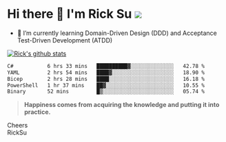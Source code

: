 # Hi there 👋 I'm Rick Su ![](https://komarev.com/ghpvc/?username=ricksu978)
<!--
**ricksu978/ricksu978** is a ✨ _special_ ✨ repository because its `README.md` (this file) appears on your GitHub profile.

Here are some ideas to get you started:

- 🔭 I’m currently working on ...
-->
- 🌱 I’m currently learning Domain-Driven Design (DDD) and Acceptance Test-Driven Development (ATDD)
<!--
- 👯 I’m looking to collaborate on ...
- 🤔 I’m looking for help with ...
- 💬 Ask me about ...
- 📫 How to reach me: ...
- 😄 Pronouns: ...
- ⚡ Fun fact: ...
-->
[![Rick's github stats](https://github-readme-stats.vercel.app/api?username=ricksu978&theme=dark)](https://github.com/ricksu978/ricksu978)

<!--START_SECTION:waka-->

```txt
C#           6 hrs 33 mins   ██████████▓░░░░░░░░░░░░░░   42.78 %
YAML         2 hrs 54 mins   ████▓░░░░░░░░░░░░░░░░░░░░   18.90 %
Bicep        2 hrs 28 mins   ████░░░░░░░░░░░░░░░░░░░░░   16.18 %
PowerShell   1 hr 37 mins    ██▓░░░░░░░░░░░░░░░░░░░░░░   10.55 %
Binary       52 mins         █▒░░░░░░░░░░░░░░░░░░░░░░░   05.74 %
```

<!--END_SECTION:waka-->

> **Happiness comes from acquiring the knowledge and putting it into practice.**

Cheers  
RickSu 
